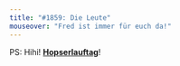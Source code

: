 ```yaml
---
title: "#1859: Die Leute"
mouseover: "Fred ist immer für euch da!"
---
```


PS:
Hihi! <a href="http://www.fonflatter.de/kalender"><strong>Hopserlauftag</strong></a>!

